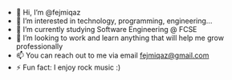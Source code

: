 - 👋 Hi, I’m @fejmiqaz
- 👀 I’m interested in technology, programming, engineering...
- 🌱 I’m currently studying Software Engineering @ FCSE
- 💞️ I’m looking to work and learn anything that will help me grow professionally
- 📫 You can reach out to me via email fejmiqaz@gmail.com
- ⚡ Fun fact: I enjoy rock music :)

<!---
fejmiqaz/fejmiqaz is a ✨ special ✨ repository because its `README.md` (this file) appears on your GitHub profile.
You can click the Preview link to take a look at your changes.
--->
